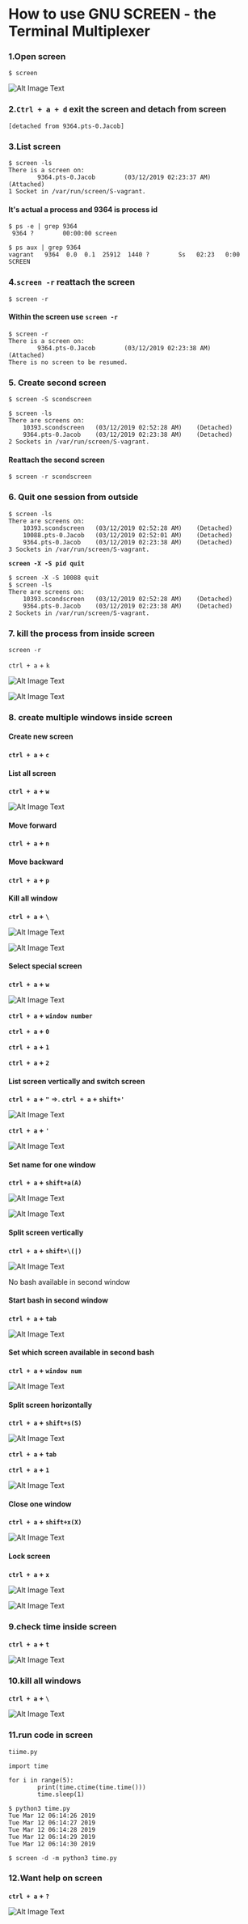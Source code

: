 # How to use GNU SCREEN - the Terminal Multiplexer

### 1.Open screen

```
$ screen 
```
![Alt Image Text](images/4_1.png "Body image")

### 2.`Ctrl + a + d` exit the screen and detach from screen

```
[detached from 9364.pts-0.Jacob]
```


### 3.List screen 

```
$ screen -ls
There is a screen on:
        9364.pts-0.Jacob        (03/12/2019 02:23:37 AM)        (Attached)
1 Socket in /var/run/screen/S-vagrant.
```

#### It's actual a process and 9364 is process id

```
$ ps -e | grep 9364
 9364 ?        00:00:00 screen
```
```
$ ps aux | grep 9364
vagrant   9364  0.0  0.1  25912  1440 ?        Ss   02:23   0:00 SCREEN
```

### 4.`screen -r` reattach the screen

```
$ screen -r
```

#### Within the screen use `screen -r`

```
$ screen -r
There is a screen on:
        9364.pts-0.Jacob        (03/12/2019 02:23:38 AM)        (Attached)
There is no screen to be resumed.
```

### 5. Create second screen

```
$ screen -S scondscreen
```

```
$ screen -ls
There are screens on:
	10393.scondscreen	(03/12/2019 02:52:28 AM)	(Detached)
	9364.pts-0.Jacob	(03/12/2019 02:23:38 AM)	(Detached)
2 Sockets in /var/run/screen/S-vagrant.
```

#### Reattach the second screen

```
$ screen -r scondscreen
```

### 6. Quit one session from outside

```
$ screen -ls
There are screens on:
	10393.scondscreen	(03/12/2019 02:52:28 AM)	(Detached)
	10088.pts-0.Jacob	(03/12/2019 02:52:01 AM)	(Detached)
	9364.pts-0.Jacob	(03/12/2019 02:23:38 AM)	(Detached)
3 Sockets in /var/run/screen/S-vagrant.
```

**`screen -X -S pid quit`**

```
$ screen -X -S 10088 quit
$ screen -ls
There are screens on:
	10393.scondscreen	(03/12/2019 02:52:28 AM)	(Detached)
	9364.pts-0.Jacob	(03/12/2019 02:23:38 AM)	(Detached)
2 Sockets in /var/run/screen/S-vagrant.
```

### 7. kill the process from inside screen

`screen -r`

`ctrl + a` + `k`

![Alt Image Text](images/4_2.png "Body image")

![Alt Image Text](images/4_3.png "Body image")


### 8. create multiple windows inside screen

#### Create new screen

**`ctrl + a` + `c`**

#### List all screen

**`ctrl + a` + `w`**

![Alt Image Text](images/4_4.png "Body image")

#### Move forward

**`ctrl + a` + `n`**

#### Move backward

**`ctrl + a` + `p`**

#### Kill all window

**`ctrl + a` + `\`**

![Alt Image Text](images/4_5.png "Body image")

![Alt Image Text](images/4_3.png "Body image")

#### Select special screen

**`ctrl + a` + `w`**

![Alt Image Text](images/4_4.png "Body image")

**`ctrl + a` + `window number`**

**`ctrl + a` + `0`**

**`ctrl + a` + `1`**

**`ctrl + a` + `2`**

#### List screen vertically and switch screen

**`ctrl + a` + `"`**   =>. **`ctrl + a` + `shift+'`** 

![Alt Image Text](images/4_7.png "Body image")

**`ctrl + a` + `'`** 

![Alt Image Text](images/4_6.png "Body image")

#### Set name for one window

**`ctrl + a` + `shift+a(A)`** 

![Alt Image Text](images/4_8.png "Body image")

![Alt Image Text](images/4_9.png "Body image")

#### Split screen vertically

**`ctrl + a` + `shift+\(|)`**

![Alt Image Text](images/4_10.png "Body image")

No bash available in second window

#### Start bash in second window

**`ctrl + a` + `tab`**

![Alt Image Text](images/4_11.png "Body image")

#### Set which screen available in second bash

**`ctrl + a` + `window num`**

![Alt Image Text](images/4_12.png "Body image")

#### Split screen horizontally 

**`ctrl + a` + `shift+s(S)`**

![Alt Image Text](images/4_13.png "Body image")

**`ctrl + a` + `tab`**

**`ctrl + a` + `1`**

![Alt Image Text](images/4_14.png "Body image")


#### Close one window

**`ctrl + a` + `shift+x(X)`**

![Alt Image Text](images/4_15.png "Body image")

#### Lock screen

**`ctrl + a` + `x`**

![Alt Image Text](images/4_16.png "Body image")

![Alt Image Text](images/4_17.png "Body image")


### 9.check time inside screen

**`ctrl + a` + `t`**

![Alt Image Text](images/4_18.png "Body image")

### 10.kill all windows

**`ctrl + a` + `\`**

![Alt Image Text](images/4_19.png "Body image")


### 11.run code in screen

`tiime.py`

```
import time

for i in range(5):
        print(time.ctime(time.time()))
        time.sleep(1)
```

```
$ python3 time.py
Tue Mar 12 06:14:26 2019
Tue Mar 12 06:14:27 2019
Tue Mar 12 06:14:28 2019
Tue Mar 12 06:14:29 2019
Tue Mar 12 06:14:30 2019
```

```
$ screen -d -m python3 time.py
```

### 12.Want help on screen

**`ctrl + a` + `?`**

![Alt Image Text](images/4_20.png "Body image")

